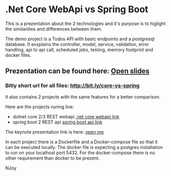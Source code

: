 
# .Net Core WebApi vs Spring Boot

This is a prezentation about the 2 technologies and it's purpose is to higlight the similarities and differences between them.

The demo project is a Todos API with basic endpoints and a postgresql database. It exxplains the controller, model, service, validation, error handling, api to api call, scheduled jobs, testing, memory footprint and docker files.

## Prezentation can be found here: <a href="https://slides.com/imhotepp/deck-fc6626" target="_blank"> Open slides</a>

 ### Bitly short url for all files: http://bit.ly/core-vs-spring

 

It also contains 2 projects with the same features for a better comparison. 

Here are the projects runing live:
 * dotnet core 2/3 REST webapi <a href="http://ct-todos-cs.herokuapp.com/index.html" target="_blank"> .net core webapi link</a>
 * spring boot 2 REST api <a href="http://ct-todos-java.herokuapp.com/swagger-ui.html" target="_blank">spring boot api link</a>
 
 The keynote prezentation link is here: <a href="https://github.com/imhotepper/chapter-webapi-vs-spring/raw/master/Spring%20Boot%20vs%20Core%20WebApi.key" target="_blank"> open me </a>
 
 In each project there is a Dockerfile and a Docker-compose file so that it can be executed locally. The docker file is expecting a postgres installation to run on your localhost port 5432. For the docker-compose there is no other requirement than docker to be prezent.
 



 NJoy

